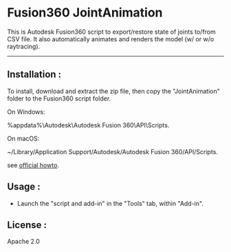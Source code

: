# Fusion360 JointAnimation

This is Autodesk Fusion360 script to export/restore state of joints to/from CSV file. It also automatically animates and renders the model (w/ or w/o raytracing).

---

## Installation :

To install, download and extract the zip file, then copy the "JointAnimation" folder to the Fusion360 script folder.

On Windows:

%appdata%\Autodesk\Autodesk Fusion 360\API\Scripts.

On macOS:

~/Library/Application Support/Autodesk/Autodesk Fusion 360/API/Scripts.

see [official howto](https://knowledge.autodesk.com/support/fusion-360/troubleshooting/caas/sfdcarticles/sfdcarticles/How-to-install-an-ADD-IN-and-Script-in-Fusion-360.html).

## Usage :
- Launch the "script and add-in" in the "Tools" tab, within "Add-in".

## License :
Apache 2.0
